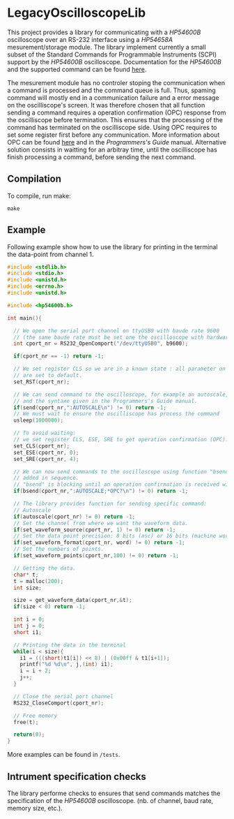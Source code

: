 # LegacyOscilloscopeLib

This project provides a library for communicating with a *HP54600B*
oscilloscope over an RS-232 interface using a *HP54658A* mesurement/storage module.
The library implement currently a small subset of the Standard Commands for Programmable
Instruments (SCPI) support by the *HP54600B* oscilloscope.
Documentation for the *HP54600B* and the supported command can be found
[here](https://www.keysight.com/us/en/product/54600B/2-channel-100-mhz-oscilloscope.html).

The mesurement module has no controler stoping the communication
when a command is processed and the command queue is full.
Thus, spaming command will mostly end in a communication failure and
a error message on the oscilliscope's screen.
It was therefore chosen that all function sending a command requires a
operation confirmation (OPC) response from the
oscilliscope before termination. This ensures that the processing of the command has terminated
on the oscilliscope side.
Using OPC requires to set some register first before any communication.
More information about OPC can be found
[here](https://www.keysight.com/us/en/lib/resources/training-materials/using-opc.html)
and in the *Programmers's Guide* manual.
Alternative solution consists in waitting for an arbitray time, until the
oscilliscope has finish processing a command, before sending the next command.

## Compilation

To compile, run make:

```
make
```

## Example

Following example show how to use the library for printing in the terminal
the data-point from channel 1.

```c
#include <stdlib.h>
#include <stdio.h>
#include <unistd.h>
#include <errno.h>
#include <unistd.h>

#include <hp54600b.h>

int main(){

  // We open the serial port channel on ttyUSB0 with baude rate 9600
  // (the same baude rate must be set one the oscilloscope with hardware handshake).
  int cport_nr = RS232_OpenComport("/dev/ttyUSB0", b9600);

  if(cport_nr == -1) return -1;

  // We set register CLS so we are in a known state : all parameter on the oscilloscope
  // are set to default.
  set_RST(cport_nr);

  // We can send command to the oscilloscope, for example an autoscale, using function "send"
  // and the syntaxe given in the Programmers's Guide manual.
  if(send(cport_nr,":AUTOSCALE\n") != 0) return -1;
  // We must wait to ensure the oscilliscope has process the command
  usleep(1000000);

  // To avoid waiting:
  // we set register CLS, ESE, SRE to get operation confirmation (OPC).
  set_CLS(cport_nr);
  set_ESE(cport_nr, 0);
  set_SRE(cport_nr, 4);

  // We can now send commands to the oscilloscope using function "bsend" with "*OPC?"
  // added in sequence.
  // "bsend" is blocking until an operation confirmation is received within timeout.
  if(bsend(cport_nr,":AUTOSCALE;*OPC?\n") != 0) return -1;

  // The library provides function for sending specific command:
  // Autoscale
  if(autoscale(cport_nr) != 0) return -1;
  // Set the channel from where we want the waveform data.
  if(set_waveform_source(cport_nr, 1) != 0) return -1;
  // Set the data point precision: 8 bits (asc) or 16 bits (machine word).
  if(set_waveform_format(cport_nr, word) != 0) return -1;
  // Set the numbers of points.
  if(set_waveform_points(cport_nr,100) != 0) return -1;

  // Getting the data.
  char* t;
  t = malloc(200);
  int size;

  size = get_waveform_data(cport_nr,&t);
  if(size < 0) return -1;

  int i = 0;
  int j = 0;
  short i1;

  // Printing the data in the terminal
  while(i < size){
    i1 = (((short)t1[i]) << 8) | (0x00ff & t1[i+1]);
    printf("%d %d\n", j,(int) i1);
    i = i + 2;
    j++;
  }

  // Close the serial port channel
  RS232_CloseComport(cport_nr);

  // Free memory
  free(t);

  return(0);
}
```
More examples can be found in `/tests`.

## Intrument specification checks

The library performe checks to ensures that send commands
matches the specification of the *HP54600B* oscilloscope.
(nb. of channel, baud rate, memory size, etc.).
